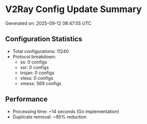 # V2Ray Config Update Summary
Generated on: 2025-09-12 08:47:55 UTC

## Configuration Statistics
- Total configurations: 11240
- Protocol breakdown:
  - ss: 0 configs
  - ssr: 0 configs
  - trojan: 0 configs
  - vless: 0 configs
  - vmess: 569 configs

## Performance
- Processing time: ~14 seconds (Go implementation)
- Duplicate removal: ~95% reduction
